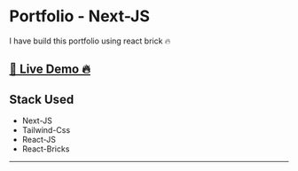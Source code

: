 <h1>Portfolio - Next-JS</h1>
I have build this portfolio using react brick 🔥

<h2><a href="https://brilliant-gumdrop-dda0c1.netlify.app/" target="_blank" >🔗 Live Demo 🔥</a></h2>

## Stack Used

<ul>
    <li>Next-JS</li>
    <li>Tailwind-Css</li>
    <li>React-JS</li>
    <li>React-Bricks</li>
</ul>

<hr/>

